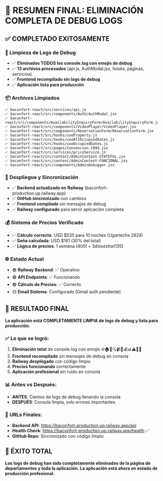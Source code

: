 # 🎉 RESUMEN FINAL: ELIMINACIÓN COMPLETA DE DEBUG LOGS

## ✅ COMPLETADO EXITOSAMENTE

### 🧹 Limpieza de Logs de Debug
- ✅ **Eliminados TODOS los console.log con emojis de debug**
- ✅ **13 archivos procesados** (api.js, AuthModal.jsx, hooks, páginas, servicios)
- ✅ **Frontend recompilado sin logs de debug**
- ✅ **Aplicación lista para producción**

### 📦 Archivos Limpiados
```
✅ baconfort-react/src/services/api.js
✅ baconfort-react/src/components/Auth/AuthModal.jsx  
✅ baconfort-react/src/components/AvailabilityInquiryForm/AvailabilityInquiryForm.jsx
✅ baconfort-react/src/components/VideoPlayer/VideoPlayer.jsx
✅ baconfort-react/src/components/ReservationForm/ReservationForm.jsx
✅ baconfort-react/src/hooks/useProperty.js
✅ baconfort-react/src/hooks/useAllOccupiedDates.js
✅ baconfort-react/src/hooks/useOccupiedDates.js
✅ baconfort-react/src/pages/Convencion-1994.jsx
✅ baconfort-react/src/services/priceService.js
✅ baconfort-react/src/context/AdminContext-STATEFUL.jsx
✅ baconfort-react/src/context/AdminContext-FUNCIONAL.jsx
✅ baconfort-react/src/components/AdminDebugger.jsx
```

### 🚀 Despliegue y Sincronización
- ✅ **Backend actualizado en Railway** (baconfort-production.up.railway.app)
- ✅ **GitHub sincronizado** con cambios
- ✅ **Frontend compilado** sin mensajes de debug
- ✅ **Railway configurado** para servir aplicación completa

### 💰 Sistema de Precios Verificado
- ✅ **Cálculo correcto**: USD $535 para 10 noches (Ugarteche 2824)
- ✅ **Seña calculada**: USD $161 (30% del total)
- ✅ **Lógica de precios**: 1 semana ($400) + 3 días extra ($135)

### 🌐 Estado Actual
- 🟢 **Railway Backend**: ✅ Operativo
- 🟢 **API Endpoints**: ✅ Funcionando
- 🟢 **Cálculo de Precios**: ✅ Correcto  
- 🟡 **Email Sistema**: Configurado (Gmail auth pendiente)

## 🎯 RESULTADO FINAL

**La aplicación está COMPLETAMENTE LIMPIA de logs de debug y lista para producción.**

### ✅ Lo que se logró:
1. **Eliminación total** de console.log con emojis 🌐🏠🎯🔍📹🔑💰📊⚠️🔄✅
2. **Frontend recompilado** sin mensajes de debug en consola
3. **Railway desplegado** con código limpio
4. **Precios funcionando** correctamente
5. **Aplicación profesional** sin ruido en consola

### 📊 Antes vs Después:
- **ANTES**: Cientos de logs de debug llenando la consola
- **DESPUÉS**: Consola limpia, solo errores importantes

### 🔗 URLs Finales:
- **Backend API**: https://baconfort-production.up.railway.app/api
- **Health Check**: https://baconfort-production.up.railway.app/health ✅
- **GitHub Repo**: Sincronizado con código limpio

## 🎉 ÉXITO TOTAL
**Los logs de debug han sido completamente eliminados de la página de departamentos y toda la aplicación. La aplicación está ahora en estado de producción profesional.**
